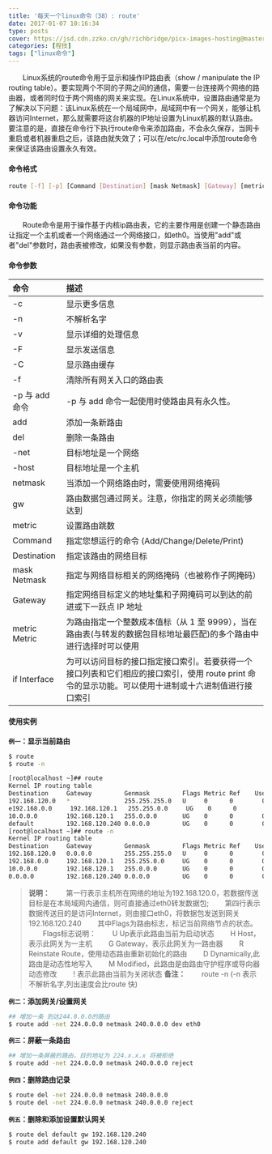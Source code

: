 ```yaml
---
title: '每天一个linux命令（38）: route'
date: 2017-01-07 10:16:34
type: posts
cover: https://jsd.cdn.zzko.cn/gh/richbridge/picx-images-hosting@master/thumbnail/audit.jpg
categories: [程技]
tags: ["linux命令"]
---
```

　　Linux系统的route命令用于显示和操作IP路由表（show / manipulate the IP routing table）。要实现两个不同的子网之间的通信，需要一台连接两个网络的路由器，或者同时位于两个网络的网关来实现。在Linux系统中，设置路由通常是为了解决以下问题：该Linux系统在一个局域网中，局域网中有一个网关，能够让机器访问Internet，那么就需要将这台机器的IP地址设置为Linux机器的默认路由。要注意的是，直接在命令行下执行route命令来添加路由，不会永久保存，当网卡重启或者机器重启之后，该路由就失效了；可以在/etc/rc.local中添加route命令来保证该路由设置永久有效。
<!--more -->
#### 命令格式
```bash
route [-f] [-p] [Command [Destination] [mask Netmask] [Gateway] [metric Metric]] [if Interface]]
```
#### 命令功能
　　Route命令是用于操作基于内核ip路由表，它的主要作用是创建一个静态路由让指定一个主机或者一个网络通过一个网络接口，如eth0。当使用"add"或者"del"参数时，路由表被修改，如果没有参数，则显示路由表当前的内容。
#### 命令参数
| 命令 | 描述     |
| :------------- | :------------- |
| -c | 显示更多信息 |
| -n | 不解析名字 |
| -v | 显示详细的处理信息 |
| -F | 显示发送信息 |
| -C | 显示路由缓存 |
| -f | 清除所有网关入口的路由表 |
| -p 与 add 命令 | -p 与 add 命令一起使用时使路由具有永久性。 |
| add | 添加一条新路由 |
| del | 删除一条路由 |
| -net | 目标地址是一个网络 |
| -host | 目标地址是一个主机 |
| netmask | 当添加一个网络路由时，需要使用网络掩码 |
| gw | 路由数据包通过网关。注意，你指定的网关必须能够达到 |
| metric | 设置路由跳数 |
| Command | 指定您想运行的命令 (Add/Change/Delete/Print) |
| Destination | 指定该路由的网络目标 |
| mask Netmask | 指定与网络目标相关的网络掩码（也被称作子网掩码） |
| Gateway | 指定网络目标定义的地址集和子网掩码可以到达的前进或下一跃点 IP 地址 |
| metric Metric | 为路由指定一个整数成本值标（从 1 至 9999），当在路由表(与转发的数据包目标地址最匹配)的多个路由中进行选择时可以使用 |
| if Interface | 为可以访问目标的接口指定接口索引。若要获得一个接口列表和它们相应的接口索引，使用 route print 命令的显示功能。可以使用十进制或十六进制值进行接口索引 |

#### 使用实例
**`例一`：显示当前路由**
```bash
$ route
$ route -n
```
```bash
[root@localhost ~]## route
Kernel IP routing table
Destination     Gateway         Genmask         Flags Metric Ref    Use Iface
192.168.120.0   *               255.255.255.0   U     0      0        0 eth0
e192.168.0.0     192.168.120.1   255.255.0.0     UG    0      0        0 eth0
10.0.0.0        192.168.120.1   255.0.0.0       UG    0      0        0 eth0
default         192.168.120.240 0.0.0.0         UG    0      0        0 eth0
[root@localhost ~]## route -n
Kernel IP routing table
Destination     Gateway         Genmask         Flags Metric Ref    Use Iface
192.168.120.0   0.0.0.0         255.255.255.0   U     0      0        0 eth0
192.168.0.0     192.168.120.1   255.255.0.0     UG    0      0        0 eth0
10.0.0.0        192.168.120.1   255.0.0.0       UG    0      0        0 eth0
0.0.0.0         192.168.120.240 0.0.0.0         UG    0      0        0 eth0
```
>**说明：**
　　第一行表示主机所在网络的地址为192.168.120.0，若数据传送目标是在本局域网内通信，则可直接通过eth0转发数据包;
　　第四行表示数据传送目的是访问Internet，则由接口eth0，将数据包发送到网关192.168.120.240
　　其中Flags为路由标志，标记当前网络节点的状态。
　　Flags标志说明：
　　U Up表示此路由当前为启动状态
　　H Host，表示此网关为一主机
　　G Gateway，表示此网关为一路由器
　　R Reinstate Route，使用动态路由重新初始化的路由
　　D Dynamically,此路由是动态性地写入
　　M Modified，此路由是由路由守护程序或导向器动态修改
　　! 表示此路由当前为关闭状态
**备注：**
　　route -n (-n 表示不解析名字,列出速度会比route 快)

**`例二`：添加网关/设置网关**
```bash
## 增加一条 到达244.0.0.0的路由
$ route add -net 224.0.0.0 netmask 240.0.0.0 dev eth0
```
**`例三`：屏蔽一条路由**
```bash
## 增加一条屏蔽的路由，目的地址为 224.x.x.x 将被拒绝
$ route add -net 224.0.0.0 netmask 240.0.0.0 reject
```
**`例四`：删除路由记录**
```bash
$ route del -net 224.0.0.0 netmask 240.0.0.0
$ route del -net 224.0.0.0 netmask 240.0.0.0 reject
```
**`例五`：删除和添加设置默认网关**
```bash
$ route del default gw 192.168.120.240
$ route add default gw 192.168.120.240
```
